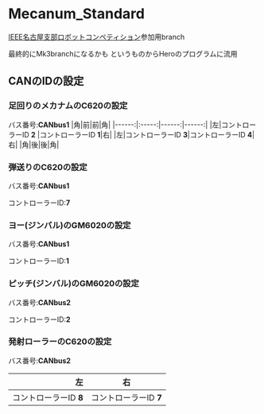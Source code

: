# Mecanum_Standard

[IEEE名古屋支部ロボットコンペティション](https://ieee-jp.org/section/nagoya/2024/02/04/ieee%E5%90%8D%E5%8F%A4%E5%B1%8B%E6%94%AF%E9%83%A8%E3%83%AD%E3%83%9C%E3%83%83%E3%83%88%E3%82%B3%E3%83%B3%E3%83%9A%E3%83%86%E3%82%A3%E3%82%B7%E3%83%A7%E3%83%B3%E5%8B%9F%E9%9B%86/)参加用branch  

最終的にMk3branchになるかも 
というものからHeroのプログラムに流用 

## CANのIDの設定

### 足回りのメカナムのC620の設定

バス番号:**CANbus1**
|角|前|前|角|
|------:|:-----:|------:|------:|
|左|コントローラーID **2** |コントローラーID **1**|右|
|左|コントローラーID **3**|コントローラーID **4**|右|
|角|後|後|角|

### 弾送りのC620の設定

バス番号:**CANbus1**

コントローラーID:**7**

### ヨー(ジンバル)のGM6020の設定

バス番号:**CANbus1**

コントローラーID:**1**

### ピッチ(ジンバル)のGM6020の設定

バス番号:**CANbus2**

コントローラーID:**2**

### 発射ローラーのC620の設定

バス番号:**CANbus2**

|左|右|
|------:|:-----:|
|コントローラーID **8** |コントローラーID **7** |






